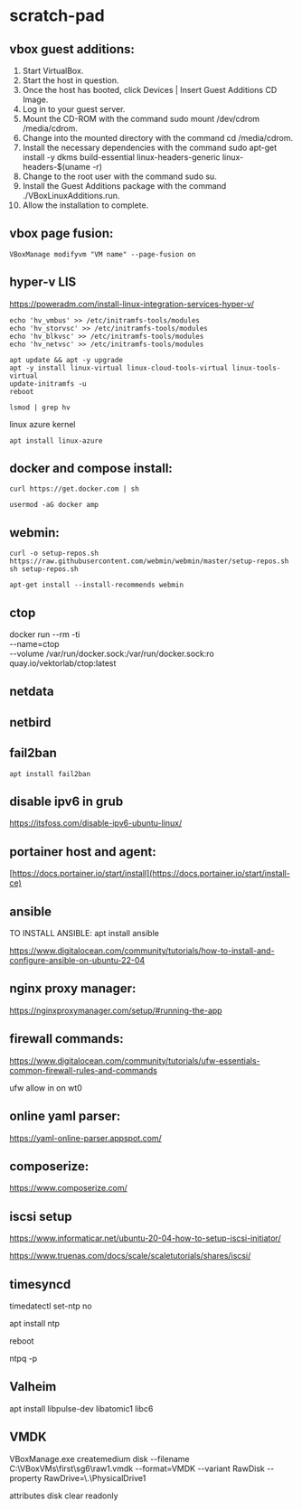 # scratch-pad

## vbox guest additions:
1. Start VirtualBox.
2. Start the host in question.
3. Once the host has booted, click Devices | Insert Guest Additions CD Image.
4. Log in to your guest server.
5. Mount the CD-ROM with the command sudo mount /dev/cdrom /media/cdrom.
6. Change into the mounted directory with the command cd /media/cdrom.
7. Install the necessary dependencies with the command sudo apt-get install -y dkms build-essential linux-headers-generic linux-headers-$(uname -r)
8. Change to the root user with the command sudo su.
9. Install the Guest Additions package with the command ./VBoxLinuxAdditions.run.
10. Allow the installation to complete.

## vbox page fusion:
```
VBoxManage modifyvm "VM name" --page-fusion on
```
## hyper-v LIS
https://poweradm.com/install-linux-integration-services-hyper-v/
```
echo 'hv_vmbus' >> /etc/initramfs-tools/modules
echo 'hv_storvsc' >> /etc/initramfs-tools/modules
echo 'hv_blkvsc' >> /etc/initramfs-tools/modules
echo 'hv_netvsc' >> /etc/initramfs-tools/modules
```
```
apt update && apt -y upgrade
apt -y install linux-virtual linux-cloud-tools-virtual linux-tools-virtual
update-initramfs -u
reboot
```
```
lsmod | grep hv
```
linux azure kernel
```
apt install linux-azure
```
## docker and compose install:
```
curl https://get.docker.com | sh
```
```
usermod -aG docker amp
```
## webmin:
```
curl -o setup-repos.sh https://raw.githubusercontent.com/webmin/webmin/master/setup-repos.sh
sh setup-repos.sh
```
```
apt-get install --install-recommends webmin
```
## ctop
docker run --rm -ti \
  --name=ctop \
  --volume /var/run/docker.sock:/var/run/docker.sock:ro \
  quay.io/vektorlab/ctop:latest
  
## netdata

## netbird

## fail2ban
```
apt install fail2ban
```
## disable ipv6 in grub
https://itsfoss.com/disable-ipv6-ubuntu-linux/

## portainer host and agent:
[https://docs.portainer.io/start/install](https://docs.portainer.io/start/install-ce)

## ansible
TO INSTALL ANSIBLE: apt install ansible

https://www.digitalocean.com/community/tutorials/how-to-install-and-configure-ansible-on-ubuntu-22-04

## nginx proxy manager:
https://nginxproxymanager.com/setup/#running-the-app

## firewall commands:
https://www.digitalocean.com/community/tutorials/ufw-essentials-common-firewall-rules-and-commands

ufw allow in on wt0

## online yaml parser:
https://yaml-online-parser.appspot.com/

## composerize:
https://www.composerize.com/

## iscsi setup
https://www.informaticar.net/ubuntu-20-04-how-to-setup-iscsi-initiator/

https://www.truenas.com/docs/scale/scaletutorials/shares/iscsi/

## timesyncd
timedatectl set-ntp no

apt install ntp

reboot

ntpq -p

## Valheim
apt install libpulse-dev libatomic1 libc6

## VMDK
VBoxManage.exe createmedium disk --filename C:\VBoxVMs\first\sg6\raw1.vmdk --format=VMDK --variant RawDisk --property RawDrive=\\.\PhysicalDrive1

attributes disk clear readonly
